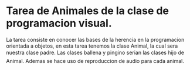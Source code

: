 # Tarea de Animales de la clase de programacion visual.
La tarea consiste en conocer las bases de la herencia en la programacion orientada a objetos, en esta tarea tenemos la clase Animal, la cual sera nuestra clase padre. Las clases ballena y pingino serian las clases hijo de Animal. Ademas se hace uso de reproduccion de audio para cada animal.

